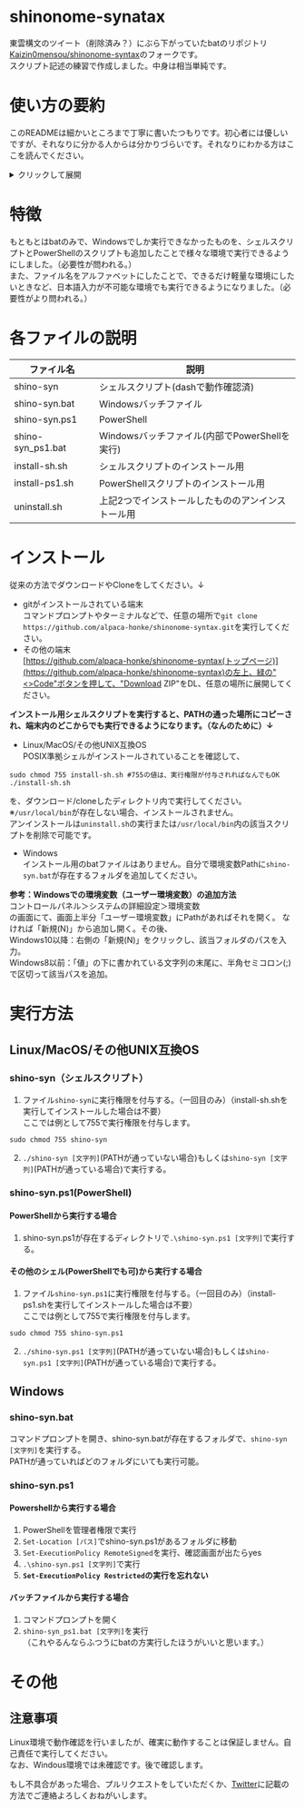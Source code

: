 # shinonome-synatax  

東雲構文のツイート（削除済み？）にぶら下がっていたbatのリポジトリ[Kaizin0mensou/shinonome-syntax](https://github.com/Kaizin0mensou/shinonome-syntax)のフォークです。  
スクリプト記述の練習で作成しました。中身は相当単純です。  

# 使い方の要約  
このREADMEは細かいところまで丁寧に書いたつもりです。初心者には優しいですが、それなりに分かる人からは分かりづらいです。それなりにわかる方はここを読んでください。  

<details>
<summary>クリックして展開</summary>

## 使い方  

### UNIX系OS  
ダウンロードして実行権限を付与して実行。
install-sh.shでshino-syn(シェルスクリプト)が、install-ps1.shでshino-syn.ps1が```/usr/local/bin```に実行権限付きでコピーされます。  

### Windows  
ダウンロードして実行。PATHに追加すればどこからでも実行できるよ。（なんのために）  

</details>

# 特徴  

もともとはbatのみで、Windowsでしか実行できなかったものを、シェルスクリプトとPowerShellのスクリプトも追加したことで様々な環境で実行できるようにしました。（必要性が問われる。）  
また、ファイル名をアルファベットにしたことで、できるだけ軽量な環境にしたいときなど、日本語入力が不可能な環境でも実行できるようになりました。（必要性がより問われる。）  

# 各ファイルの説明  

| ファイル名 | 説明 |  
| ---- | ---- |  
| shino-syn | シェルスクリプト(dashで動作確認済) |  
| shino-syn.bat | Windowsバッチファイル |  
| shino-syn.ps1 | PowerShell |  
| shino-syn_ps1.bat | Windowsバッチファイル(内部でPowerShellを実行) |
| install-sh.sh | シェルスクリプトのインストール用 |
| install-ps1.sh | PowerShellスクリプトのインストール用 |
| uninstall.sh | 上記2つでインストールしたもののアンインストール用 |

# インストール  

従来の方法でダウンロードやCloneをしてください。↓

- gitがインストールされている端末  
コマンドプロンプトやターミナルなどで、任意の場所で```git clone https://github.com/alpaca-honke/shinonome-syntax.git```を実行してください。  
- その他の端末  
[https://github.com/alpaca-honke/shinonome-syntax(トップページ)](https://github.com/alpaca-honke/shinonome-syntax)の左上、緑の"<>Code"ボタンを押して、"Download ZIP"をDL、任意の場所に展開してください。  


**インストール用シェルスクリプトを実行すると、PATHの通った場所にコピーされ、端末内のどこからでも実行できるようになります。（なんのために）↓**  
- Linux/MacOS/その他UNIX互換OS  
POSIX準拠シェルがインストールされていることを確認して、  
```ash:
sudo chmod 755 install-sh.sh #755の値は、実行権限が付与されればなんでもOK
./install-sh.sh
```
を、ダウンロード/cloneしたディレクトリ内で実行してください。  
※```/usr/local/bin```が存在しない場合、インストールされません。  
アンインストールは```uninstall.sh```の実行または```/usr/local/bin```内の該当スクリプトを削除で可能です。  

- Windows  
インストール用のbatファイルはありません。自分で環境変数Pathに```shino-syn.bat```が存在するフォルダを追加してください。  

**参考：Windowsでの環境変数（ユーザー環境変数）の追加方法**  
コントロールパネル＞システムの詳細設定＞環境変数  
の画面にて、画面上半分「ユーザー環境変数」にPathがあればそれを開く。  なければ「新規(N)」から追加し開く。その後、  
Windows10以降：右側の「新規(N)」をクリックし、該当フォルダのパスを入力。  
Windows8以前：「値」の下に書かれている文字列の末尾に、半角セミコロン(;)で区切って該当パスを追加。  

# 実行方法  

## Linux/MacOS/その他UNIX互換OS  
### shino-syn（シェルスクリプト）  
1. ファイル```shino-syn```に実行権限を付与する。（一回目のみ）（install-sh.shを実行してインストールした場合は不要）  
ここでは例として755で実行権限を付与します。  
```ash:
sudo chmod 755 shino-syn
```
2. ```./shino-syn [文字列]```(PATHが通っていない場合)もしくは```shino-syn [文字列]```(PATHが通っている場合)で実行する。  

### shino-syn.ps1(PowerShell)  
#### PowerShellから実行する場合
1. shino-syn.ps1が存在するディレクトリで```.\shino-syn.ps1 [文字列]```で実行する。  

#### その他のシェル(PowerShellでも可)から実行する場合  
1. ファイル```shino-syn.ps1```に実行権限を付与する。（一回目のみ）（install-ps1.shを実行してインストールした場合は不要）  
ここでは例として755で実行権限を付与します。  
```ash:
sudo chmod 755 shino-syn.ps1
```
2. ```./shino-syn.ps1 [文字列]```(PATHが通っていない場合)もしくは```shino-syn.ps1 [文字列]```(PATHが通っている場合)で実行する。  

## Windows  
### shino-syn.bat  
コマンドプロンプトを開き、shino-syn.batが存在するフォルダで、```shino-syn [文字列]```を実行する。  
PATHが通っていればどのフォルダにいても実行可能。  

### shino-syn.ps1  
#### Powershellから実行する場合  
1. PowerShellを管理者権限で実行  
2. ```Set-Location [パス]```でshino-syn.ps1があるフォルダに移動  
3. ```Set-ExecutionPolicy RemoteSigned```を実行、確認画面が出たらyes  
4. ```.\shino-syn.ps1 [文字列]```で実行  
5. **```Set-ExecutionPolicy Restricted```の実行を忘れない**  
#### バッチファイルから実行する場合  
1. コマンドプロンプトを開く  
2. ```shino-syn_ps1.bat [文字列]```を実行  
（これやるんならふつうにbatの方実行したほうがいいと思います。）  

# その他  
## 注意事項  
Linux環境で動作確認を行いましたが、確実に動作することは保証しません。自己責任で実行してください。  
なお、Windous環境では未確認です。後で確認します。  

もし不具合があった場合、プルリクエストをしていただくか、[Twitter](https://twitter.com/alpaca_honke)に記載の方法でご連絡よろしくおねがいします。  